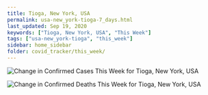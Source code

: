 ```yaml
---
title: Tioga, New York, USA
permalink: usa-new_york-tioga-7_days.html
last_updated: Sep 19, 2020
keywords: ["Tioga, New York, USA", "This Week"]
tags: ["usa-new_york-tioga", "this_week"]
sidebar: home_sidebar
folder: covid_tracker/this_week/
---
```


![Change in Confirmed Cases This Week for Tioga, New York, USA](images/graphs/usa-new_york-tioga-delta_confirmed-7_days_graph.png)

![Change in Confirmed Deaths This Week for Tioga, New York, USA](images/graphs/usa-new_york-tioga-delta_deaths-7_days_graph.png)
